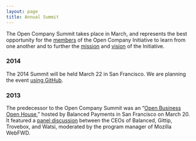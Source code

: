 ```yaml
---
layout: page
title: Annual Summit
---
```


The Open Company Summit takes place in March, and represents the best
opportunity for the [members](/directory/) of the Open Company Initiative to
learn from one another and to further the [mission](/about/) and
[vision](/vision/) of the Initiative.

### 2014

The 2014 Summit will be held March 22 in San Francisco. We are planning the
event [using
GitHub](https://github.com/opencompany/opencompany.github.io/issues/5).


### 2013

The predecessor to the Open Company Summit was an &ldquo;[Open Business Open
House](http://blog.balancedpayments.com/open-business-open-house/),&rdquo;
hosted by Balanced Payments in San Francisco on March 20. It featured a [panel
discussion](http://diane.bz/being-open-about-being-open) between the CEOs of
Balanced, Gittip, Trovebox, and Watsi, moderated by the program manager of
Mozilla WebFWD.
